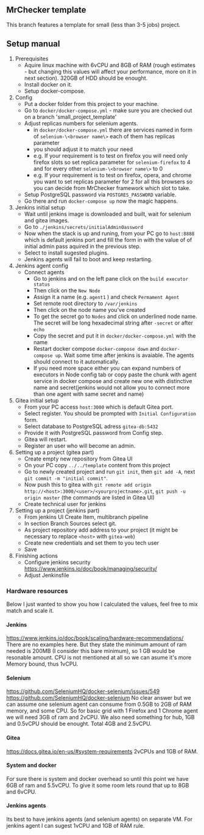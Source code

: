 MrChecker template
-------------------
This branch features a template for small (less than 3-5 jobs) project.

## Setup manual
1. Prerequisites
	* Aquire linux machine with 6vCPU and 8GB of RAM (rough estimates - but changing this values will affect your performance, more on it in next section). 320GB of HDD should be enought.
	* Install docker on it.
	* Setup docker-compose.
1. Config
	* Put a docker folder from this project to your machine.
	* Go to `docker/docker-compose.yml` - make sure you are checked out on a branch 'small_project_template'
	* Adjust replicas numbers for selenium agents.
		* in `docker/docker-compose.yml` there are services named in form of `selenium-\<browser name\>` each of them has replicas parameter
		* you should adjust it to match your need
		* e.g. If your requirement is to test on firefox you will need only firefox slots so set replica parameter for `selenium-firefox` to 4 and for every other `selenium-\<browser name\>` to 0
		* e.g. If your requirement is to test on firefox, opera, and chrome you want to set replicas parameter for 2 for all this browsers so you can decide from MrChecker framework which slot to take.
	* Setup PostgreSQL password via `POSTGRES_PASSWORD` variable.
	* Go there and run `docker-compose up` now the magic happens.
1. Jenkins initial setup
	* Wait until jenkins image is downloaded and built, wait for selenium and gitea images.
	* Go to `./jenkins/secrets/initialAdminOassword`
	* Now when the stack is up and runing, from your PC go to `host:8888` which is default jenkins port and fill the form in with the value of of initial admin pass aquired in the previous step.
	* Select to install sugested plugins.
	* Jenkins agents will fail to boot and keep restarting.
1. Jenkins agent config
	* Connect agents
		* Go to jenkins and on the left pane click on the `build executor status`
		* Then click on the `New Node`
		* Assign it a name (e.g. `agent1` ) and check `Permament Agent`
		* Set remote root directory to `/var/jenkins`
		* Then click on the node name you've created
		* To get the secret go to `Nodes` and click on underlined node name. The secret will be long hexadecimal string after `-secret` or after `echo`
		* Copy the secret and put it in `docker/docker-compose.yml` with the name
		* Restart docker compose `docker-compose down` and `docker-compose up`. Wait some time after jenkins is avaiable. The agents should connect to it automatically.
		* If you need more space either you can expand numbers of executors in Node config tab or copy paste the chunk with agent service in docker compose and create new one with distinctive name and secret(jenkins would not allow you to connect more than one agent with same secret and name)
1. Gitea initial setup
	* From your PC access `host:3000` which is default Gitea port.
	* Select register. You should be prompted with `Initial Configuration` form.
	* Select database to PostgreSQL adress `gitea-db:5432`
	* Provide it with PostgreSQL password from Config step.
	* Gitea will restart.
	* Register an user who will become an admin.
1. Setting up a project (gitea part)
	* Create empty new repository from Gitea UI
	* On your PC copy `../../template` content from this project
	* Go to newly created project and run `git init`, then `git add -A`, next `git commit -m "initial commit"`.
	* Now push this to gitea with `git remote add origin http://<host>:3000/<user>/<yourprojectname>.git`, `git push -u origin master` (the commands are listed in Gitea UI)
	* Create technical user for jenkins
1. Setting up a project (jenkins part)
	* From jenkins UI Create Item, multibranch pipeline
	* In section Branch Sources select git.
	* As project repository add address to your project (it might be necessary to replace `<host>` with `gitea-web`)
	* Create new credentials and set them to you tech user
	* Save
1. Finishing actions
	* Configure jenkins security <https://www.jenkins.io/doc/book/managing/security/>
	* Adjust Jenkinsfile
	

### Hardware resources
Below I just wanted to show you how I calculated the values, feel free to mix match and scale it.
#### Jenkins
<https://www.jenkins.io/doc/book/scaling/hardware-recommendations/>
There are no examples here. But they state the minimum amount of ram needed is 200MB (I consider this bare minimum), so 1 GB would be resonable amount. CPU is not mentioned at all so we can asume it's more Memory bound, thus 1vCPU.

#### Selenium
<https://github.com/SeleniumHQ/docker-selenium/issues/549>
<https://github.com/SeleniumHQ/docker-selenium>
No clear answer but we can assume one selenium agent can consume from 0.5GB to 2GB of RAM memory, and some CPU. So for basic grid with 1 Firefox and 1 Chrome agent we will need 3GB of ram and 2vCPU. We also need something for hub, 1GB and 0.5vCPU should be enought. Total 4GB and 2.5vCPU.

#### Gitea
<https://docs.gitea.io/en-us/#system-requirements>
2vCPUs and 1GB of RAM.

#### System and docker
For sure there is system and docker overhead so until this point we have 6GB of ram and 5.5vCPU. To give it some room lets round that up to 8GB and 6vCPU.

#### Jenkins agents
Its best to have jenkins agents (and selenium agents) on separate VM. For jenkins agent I can sugest 1vCPU and 1GB of RAM rule.